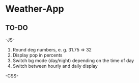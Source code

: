 # Weather-App

TO-DO
------
-JS-
1. Round deg numbers, e. g. 31.75 => 32
2. Display pop in percents
2. Switch bg mode (day/night) depending on the time of day
3. Switch between hourly and daily display

-CSS-